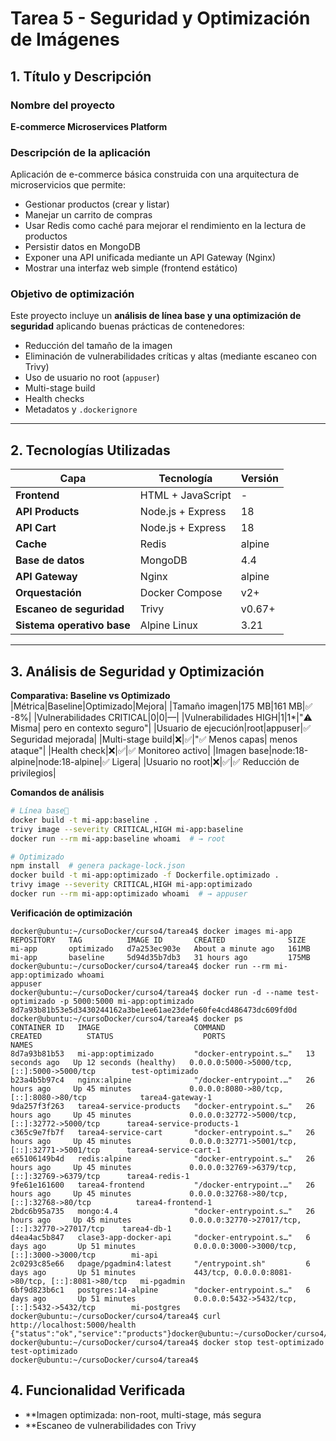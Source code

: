 # Tarea 5 - Seguridad y Optimización de Imágenes

## 1. Título y Descripción

### Nombre del proyecto
**E-commerce Microservices Platform**

### Descripción de la aplicación
Aplicación de e-commerce básica construida con una arquitectura de microservicios que permite:
- Gestionar productos (crear y listar)
- Manejar un carrito de compras
- Usar Redis como caché para mejorar el rendimiento en la lectura de productos
- Persistir datos en MongoDB
- Exponer una API unificada mediante un API Gateway (Nginx)
- Mostrar una interfaz web simple (frontend estático)

### Objetivo de optimización
Este proyecto incluye un **análisis de línea base y una optimización de seguridad** aplicando buenas prácticas de contenedores:
- Reducción del tamaño de la imagen
- Eliminación de vulnerabilidades críticas y altas (mediante escaneo con Trivy)
- Uso de usuario no root (`appuser`)
- Multi-stage build
- Health checks
- Metadatos y `.dockerignore`

---

## 2. Tecnologías Utilizadas

| Capa | Tecnología | Versión |
|------|------------|--------|
| **Frontend** | HTML + JavaScript | - |
| **API Products** | Node.js + Express | 18 |
| **API Cart** | Node.js + Express | 18 |
| **Cache** | Redis | alpine |
| **Base de datos** | MongoDB | 4.4 |
| **API Gateway** | Nginx | alpine |
| **Orquestación** | Docker Compose | v2+ |
| **Escaneo de seguridad** | Trivy | v0.67+ |
| **Sistema operativo base** | Alpine Linux | 3.21 |

---

## 3. Análisis de Seguridad y Optimización

**Comparativa: Baseline vs Optimizado**
|Métrica|Baseline|Optimizado|Mejora|
|Tamaño imagen|175 MB|161 MB|✅ -8%|
|Vulnerabilidades CRITICAL|0|0|—|
|Vulnerabilidades HIGH|1|1*|"⚠️ Misma| pero en contexto seguro"|
|Usuario de ejecución|root|appuser|✅ Seguridad mejorada|
|Multi-stage build|❌|✅|"✅ Menos capas| menos ataque"|
|Health check|❌|✅|✅ Monitoreo activo|
|Imagen base|node:18-alpine|node:18-alpine|✅ Ligera|
|Usuario no root|❌|✅|✅ Reducción de privilegios|

**Comandos de análisis**
```bash
# Línea base
docker build -t mi-app:baseline .
trivy image --severity CRITICAL,HIGH mi-app:baseline
docker run --rm mi-app:baseline whoami  # → root

# Optimizado
npm install  # genera package-lock.json
docker build -t mi-app:optimizado -f Dockerfile.optimizado .
trivy image --severity CRITICAL,HIGH mi-app:optimizado
docker run --rm mi-app:optimizado whoami  # → appuser


```
 **Verificación de optimización**
 ```
 docker@ubuntu:~/cursoDocker/curso4/tarea4$ docker images mi-app
REPOSITORY   TAG          IMAGE ID       CREATED              SIZE
mi-app       optimizado   d7a253ec903e   About a minute ago   161MB
mi-app       baseline     5d94d35b7db3   31 hours ago         175MB
docker@ubuntu:~/cursoDocker/curso4/tarea4$ docker run --rm mi-app:optimizado whoami
appuser
docker@ubuntu:~/cursoDocker/curso4/tarea4$ docker run -d --name test-optimizado -p 5000:5000 mi-app:optimizado
8d7a93b81b53e5d3430244162a3be1ee61ae23defe60fe4cd486473dc609fd0d
docker@ubuntu:~/cursoDocker/curso4/tarea4$ docker ps
CONTAINER ID   IMAGE                     COMMAND                  CREATED          STATUS                    PORTS                                              NAMES
8d7a93b81b53   mi-app:optimizado         "docker-entrypoint.s…"   13 seconds ago   Up 12 seconds (healthy)   0.0.0.0:5000->5000/tcp, [::]:5000->5000/tcp        test-optimizado
b23a4b5b97c4   nginx:alpine              "/docker-entrypoint.…"   26 hours ago     Up 45 minutes             0.0.0.0:8080->80/tcp, [::]:8080->80/tcp            tarea4-gateway-1
9da257f3f263   tarea4-service-products   "docker-entrypoint.s…"   26 hours ago     Up 45 minutes             0.0.0.0:32772->5000/tcp, [::]:32772->5000/tcp      tarea4-service-products-1
c365c9e7fb7f   tarea4-service-cart       "docker-entrypoint.s…"   26 hours ago     Up 45 minutes             0.0.0.0:32771->5001/tcp, [::]:32771->5001/tcp      tarea4-service-cart-1
e65106149b4d   redis:alpine              "docker-entrypoint.s…"   26 hours ago     Up 45 minutes             0.0.0.0:32769->6379/tcp, [::]:32769->6379/tcp      tarea4-redis-1
9fe61e161600   tarea4-frontend           "/docker-entrypoint.…"   26 hours ago     Up 45 minutes             0.0.0.0:32768->80/tcp, [::]:32768->80/tcp          tarea4-frontend-1
2bdc6b95a735   mongo:4.4                 "docker-entrypoint.s…"   26 hours ago     Up 45 minutes             0.0.0.0:32770->27017/tcp, [::]:32770->27017/tcp    tarea4-db-1
d4ea4ac5b847   clase3-app-docker-api     "docker-entrypoint.s…"   6 days ago       Up 51 minutes             0.0.0.0:3000->3000/tcp, [::]:3000->3000/tcp        mi-api
2c0293c85e66   dpage/pgadmin4:latest     "/entrypoint.sh"         6 days ago       Up 51 minutes             443/tcp, 0.0.0.0:8081->80/tcp, [::]:8081->80/tcp   mi-pgadmin
6bf9d823b6c1   postgres:14-alpine        "docker-entrypoint.s…"   6 days ago       Up 51 minutes             0.0.0.0:5432->5432/tcp, [::]:5432->5432/tcp        mi-postgres
docker@ubuntu:~/cursoDocker/curso4/tarea4$ curl http://localhost:5000/health
{"status":"ok","service":"products"}docker@ubuntu:~/cursoDocker/curso4/tarea4$
docker@ubuntu:~/cursoDocker/curso4/tarea4$ docker stop test-optimizado
test-optimizado
docker@ubuntu:~/cursoDocker/curso4/tarea4$
 ```
 

## 4. Funcionalidad Verificada

 
- **Imagen optimizada: non-root, multi-stage, más segura
- **Escaneo de vulnerabilidades con Trivy
